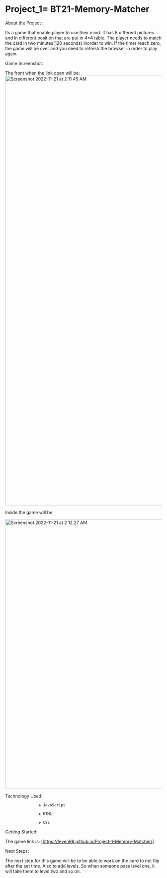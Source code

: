 # Project_1=  BT21-Memory-Matcher

About the Project : 

Its a game that enable player to use their mind. It has 8 different pictures and in different position that are put in 4*4 table. The player needs to match the card in two minutes(120 seconds) inorder to win. If the timer reach zero, the game will be over and you need to refresh the browser in order to play again.

Game Screenshot: 

The front when the link open will be:
<img width="1383" alt="Screenshot 2022-11-21 at 2 11 45 AM" src="https://user-images.githubusercontent.com/117063196/202988697-61c76bbb-1fba-47a2-b590-a92eda0a0a07.png">

Inside the game will be:

<img width="868" alt="Screenshot 2022-11-21 at 2 12 27 AM" src="https://user-images.githubusercontent.com/117063196/202988876-4dbc14b9-8dfd-4376-b776-1eaf6c30ddc7.png">


Technology Used:   

                   ❖ JavaScript
          
                   ❖ HTML

                   ❖ CSS

Getting Started: 

The game link is: [https://feven98.github.io/Project-1-Memory-Matcher/]   

Next Steps: 

The next step for this game will be to be able to work on the card to not flip after the set time. Also to add levels. So when someone pass level one, it will take them to level two and so on.


